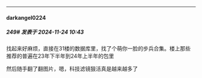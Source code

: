 ﻿
*****

####  darkangel0224  
##### 249#       发表于 2024-11-24 10:43

找起来好麻烦，直接在31楼的数据库里，找了个萌你一脸的步兵合集。楼上那些推荐的普遍在23年下半年到24年上半年的包里

然后随手翻了翻图片，嗯，科技滤镜狠活真是越来越多了

